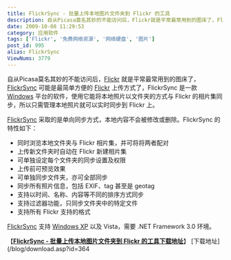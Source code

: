 ```yaml
---
title: FlickrSync - 批量上传本地图片文件夹到 Flickr 的工具
description: 自从Picasa莫名其妙的不能访问后，Flickr就是平常最常用到的图床了，FlickrSync可能是最简单方便的Flickr上传方式了，FlickrSync是一款Windows平台的软件，使用它能将本地照片以文件夹的方式与Flickr的相片集同步，所以只需管理本地照片就可以实时同步到Flickr上。……
date: 2009-10-08 11:29:53
category: 应用软件
tags: ['Flickr', '免费网络资源', '网络硬盘', '图片']
post_id: 995
alias: FlickrSync
ViewNums: 3779
---
```


自从Picasa莫名其妙的不能访问后，[Flickr](http://www.flickr.com) 就是平常最常用到的图床了，[FlickrSync](/blog/flickrsync) 可能是最简单方便的 [Flickr](/blog/flickrsync) 上传方式了，FlickrSync 是一款 [Windows](/blog/deepin-ghost-xp-sp3-v90-iso) 平台的软件，使用它能将本地照片以文件夹的方式与 Flickr 的相片集同步，所以只需管理本地照片就可以实时同步到 Flickr 上。

[FlickrSync](/blog/flickrsync) 采取的是单向同步方式，本地内容不会被修改或删除。FlickrSync 的特性如下：

* 同时浏览本地文件夹与 Flickr 相片集，并可将将两者配对
* 上传新文件夹时自动在 Flickr 新建相片集
* 可单独设定每个文件夹的同步设置及权限
* 上传前可预览效果
* 可单独同步文件夹，亦可全部同步
* 同步所有照片信息，包括 EXIF、tag 甚至是 geotag
* 支持以时间、名称、内容等不同的排序方式同步
* 支持过滤器功能，只同步文件夹中的特定文件
* 支持所有 Flickr 支持的格式

[FlickrSync](/blog/flickrsync) 支持 [Windows XP](/blog/deepin-litexp-windows-xp-sp3-v62) 以及 Vista，需要 .NET Framework 3.0 环境。

【[**FlickrSync - 批量上传本地图片文件夹到 Flickr 的工具下载地址**](/blog/flickrsync)】
[下载地址](/blog/download.asp?id=364

